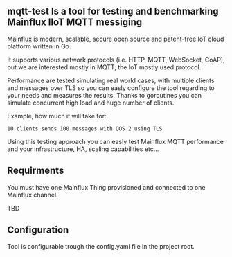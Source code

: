 ## mqtt-test Is a tool for testing and benchmarking Mainflux IIoT MQTT messiging

[Mainflux](https://github.com/mainflux/mainflux) is modern, scalable, secure open source and patent-free IoT cloud platform written in Go.

It supports various network protocols (i.e. HTTP, MQTT, WebSocket, CoAP), but we are interested mostly in MQTT, the IoT mostly used protocol.

Performance are tested simulating real world cases, with multiple clients and messages over TLS so you can easly configure the tool regarding to your needs and measures the results. Thanks to goroutines you can simulate concurrent high load and huge number of clients.

Example, how much it will take for:
```
10 clients sends 100 messages with QOS 2 using TLS
```
Using this testing approach you can easly test Mainflux MQTT performance and your infrastructure, HA, scaling capabilities etc...

## Requirments
You must have one Mainflux Thing provisioned and connected to one Mainflux channel.

TBD

## Configuration
Tool is configurable trough the config.yaml file in the project root.
